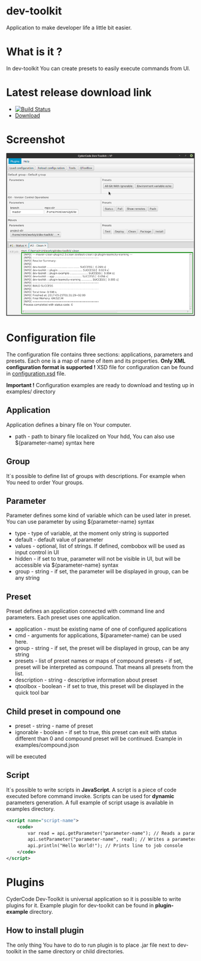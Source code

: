 # dev-toolkit
Application to make developer life a little bit easier. 

# What is it ?
In dev-toolkit You can create presets to easily execute commands from UI. 

# Latest release download link
* [![Build Status](https://travis-ci.org/AdamTomaja/dev-toolkit.svg?branch=master)](https://travis-ci.org/AdamTomaja/dev-toolkit)
* [Download](https://github.com/AdamTomaja/dev-toolkit/releases/latest)

# Screenshot
![Main Window screenshot](https://raw.githubusercontent.com/AdamTomaja/dev-toolkit/master/screenshots/dev-toolkit-2.png)

# Configuration file
The configuration file contains three sections: applications, parameters and presets.
Each one is a map of name of item and its properties.
**Only XML configuration format is supported !** 
XSD file for configuration can be found in [configuration.xsd](app/src/main/xsd/configuration.xsd) file. 

**Important !** Configuration examples are ready to download and testing up in examples/ directory  

## Application
Application defines a binary file on Your computer. 
* path - path to binary file localized on Your hdd, You can also use ${parameter-name} syntax here

## Group
It`s possible to define list of groups with descriptions. For example when You need to order Your groups. 

## Parameter
Parameter defines some kind of variable which can be used later in preset. 
You can use parameter by using ${parameter-name} syntax
* type - type of variable, at the moment only string is supported
* default - default value of parameter
* values - optional, list of strings. If defined, combobox will be used as input control in UI
* hidden - if set to true, parameter will not be visible in UI, but will be accessible via ${parameter-name} syntax
* group - string - if set, the parameter will be displayed in group, can be any string

## Preset
Preset defines an application connected with command line and parameters. Each preset uses one application.
* application - must be existing name of one of configured applications
* cmd - arguments for applications, ${parameter-name} can be used here. 
* group - string - if set, the preset will be displayed in group, can be any string
* presets - list of preset names or maps of compound presets - if set, preset will be interpreted as compound. That means all presets from the list.
* description - string - descriptive information about preset
* qtoolbox - boolean - if set to true, this preset will be displayed in the quick tool bar

## Child preset in compound one
* preset - string - name of preset
* ignorable - boolean - if set to true, this preset can exit with status different than 0 and compound preset will be continued. Example in examples/compound.json

will be executed

## Script
It`s possible to write scripts in **JavaScript**. A script is a piece of code executed before 
command invoke. 
Scripts can be used for **dynamic** parameters generation.
A full example of script usage is available in examples directory.

```xml
<script name="script-name">
    <code>
        var read = api.getParameter("parameter-name"); // Reads a parameter value
        api.setParameter("parameter-name", read); // Writes a parameter value
        api.println("Hello World!"); // Prints line to job console
    </code>
</script>
```

# Plugins
CyderCode Dev-Toolkit is universal application so it is possible to write plugins for it. 
Example plugin for dev-toolkit can be found in **plugin-example** directory.
## How to install plugin
The only thing You have to do to run plugin is to place .jar file next to dev-toolkit in the same directory or child directories.